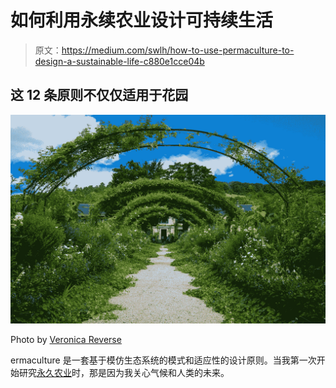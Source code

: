 # 如何利用永续农业设计可持续生活

> 原文：<https://medium.com/swlh/how-to-use-permaculture-to-design-a-sustainable-life-c880e1cce04b>

## 这 12 条原则不仅仅适用于花园

![](img/4147055fb801d99a438c420ca99772d0.png)

Photo by [Veronica Reverse](https://unsplash.com/@vereverse?utm_source=unsplash&utm_medium=referral&utm_content=creditCopyText)

ermaculture 是一套基于模仿生态系统的模式和适应性的设计原则。当我第一次开始研究[永久农业](https://en.wikipedia.org/wiki/Permaculture)时，那是因为我关心气候和人类的未来。